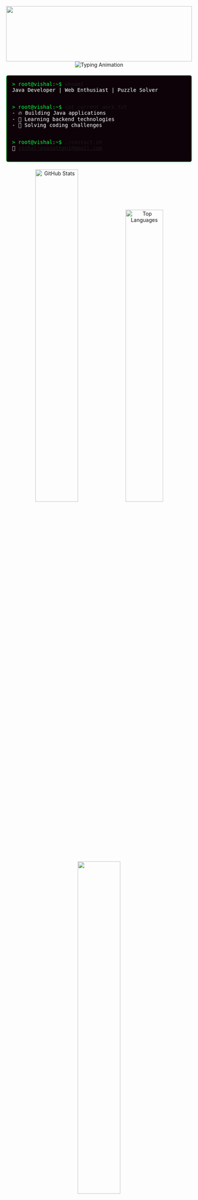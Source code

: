<div align="center">
  
<!-- Matrix Rain Animation -->
<img src="https://raw.githubusercontent.com/onimur/.github/master/matrix.gif" width="100%" height="150px" style="object-fit: cover;"/>

<!-- Hacker Typing Animation -->
<img src="https://readme-typing-svg.demolab.com?font=Fira+Code&size=26&duration=4000&pause=1000&color=00FF41&background=000000&center=true&vCenter=true&width=600&lines=%3E+Hello+World+%F0%9F%92%BB;%3E+Welcome+to+my+GitHub+profile;%3E+I'm+Vishal+Jaganathan;%3E+Java+%7C+Web+%7C+Problem+Solving" alt="Typing Animation" />

<!-- Interactive Terminal -->
<div align="left" style="background: #0D0208; padding: 15px; border-radius: 5px; border: 1px solid #00FF41; margin: 20px 0; font-family: 'Fira Code', monospace;">
  <span style="color: #00FF41">> root@vishal:~$</span> whoami<br>
  <span style="color: #FFFFFF">Java Developer | Web Enthusiast | Puzzle Solver</span><br><br>
  
  <span style="color: #00FF41">> root@vishal:~$</span> cat current_work.txt<br>
  <span style="color: #FFFFFF">- 🔥 Building Java applications</span><br>
  <span style="color: #FFFFFF">- 🌱 Learning backend technologies</span><br>
  <span style="color: #FFFFFF">- 🧩 Solving coding challenges</span><br><br>
  
  <span style="color: #00FF41">> root@vishal:~$</span> ./contact.sh<br>
  <span style="color: #FFFFFF">📧 vishaljaganathan1@gmail.com</span><br>
</div>

<!-- GitHub Stats Cards -->
<div align="center">
  <img src="https://github-readme-stats.vercel.app/api?username=vishaljaganathan&show_icons=true&theme=dark&bg_color=0D0208&title_color=00FF41&text_color=FFFFFF&icon_color=00FF41&border_color=008F11&hide_border=false" alt="GitHub Stats" width="48%"/>
  <img src="https://github-readme-stats.vercel.app/api/top-langs/?username=vishaljaganathan&layout=compact&theme=dark&bg_color=0D0208&title_color=00FF41&text_color=FFFFFF&border_color=008F11&hide_border=false" alt="Top Languages" width="45%"/>
</div>

<!-- Streak Stats -->
<img src="https://github-readme-streak-stats.herokuapp.com/?user=vishaljaganathan&theme=dark&background=0D0208&border=008F11&stroke=008F11&ring=00FF41&fire=00FF41&currStreakNum=FFFFFF&sideNums=00FF41&currStreakLabel=00FF41&sideLabels=FFFFFF&dates=FFFFFF" width="48%"/>

<!-- Activity Graph -->
<img src="https://github-readme-activity-graph.vercel.app/graph?username=vishaljaganathan&theme=react-dark&bg_color=0D0208&color=00FF41&line=00FF41&point=FFFFFF&area=true&hide_border=true" width="100%"/>

<!-- Snake Animation -->
<img src="https://raw.githubusercontent.com/vishaljaganathan/vishaljaganathan/output/github-contribution-grid-snake.svg" width="100%"/>

<!-- Visitor Counter -->
<p align="center"> 
  <img src="https://profile-counter.glitch.me/vishaljaganathan/count.svg" alt="Visitor Counter" style="color: #00FF41"/>
</p>
</div>
